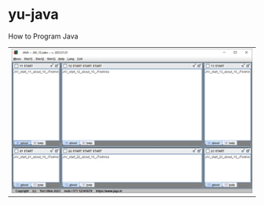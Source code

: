 # yu-java
How to Program Java

<html>
  <body>
  
  <head>
 </head>
  
<table border="0">
  <tr>
    <td><a href="https://yu-2023.github.io/yu-java" target="_self"><img src="screen/JAV_10_tabs.jpg"></a></td>
  </tr>
</table>

  </body>
</html>
